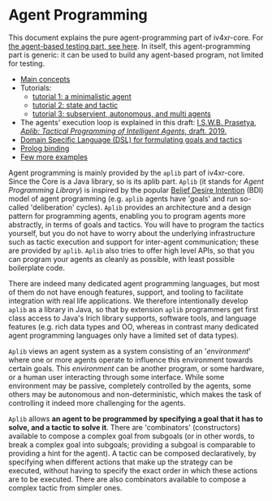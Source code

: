 # Agent Programming

This document explains the pure agent-programming part of iv4xr-core. For [the agent-based testing part, see here](./agentbasedtesting.md). In itself, this agent-programming part is generic: it can be used to build any agent-based program, not limited for testing. 

* [Main concepts](./manual/aplibConcepts.md)
* Tutorials: 
   * [tutorial 1: a minimalistic agent](./manual/tutorial_1.md)
   * [tutorial 2: state and tactic](./manual/tutorial_2.md)
   * [tutorial 3: subservient, autonomous, and multi agents](./manual/tutorial_3.md)
* The agents' execution loop is explained  in this draft: [I.S.W.B. Prasetya, _Aplib: Tactical Programming of Intelligent Agents_, draft. 2019.](https://arxiv.org/pdf/1911.04710)
* [Domain Specific Language (DSL) for formulating goals and tactics](./manual/DSL.md)
* [Prolog binding](./manual/prolog.md)
* [Few more examples](./Fewmore_simpleExamples.md)

Agent programming is mainly provided by the `aplib` part of iv4xr-core. Since the Core is a Java library, so is its aplib part.
`Aplib` (it stands for _Agent Programming Library_) is inspired by the popular [Belief Desire Intention](https://en.wikipedia.org/wiki/Belief%E2%80%93desire%E2%80%93intention_software_model) (BDI) model of agent programming (e.g. `aplib` agents have 'goals' and run so-called 'deliberation' cycles).
`Aplib` provides an architecture and a design pattern for programming agents, enabling you to program agents more abstractly, in terms of goals and tactics. You will have to program the tactics yourself, but you do not have to worry about the underlying infrastructure such as tactic execution and support for inter-agent communication; these are provided by `aplib`. `Aplib` also tries to offer high level APIs, so that you can program
your agents as cleanly as possible, with least possible boilerplate code.

There are indeed many dedicated agent programming languages, but most of them do not have enough features, support, and tooling to facilitate integration with real life applications. We therefore intentionally develop `aplib` as a library in Java, so that by extension `aplib` programmers get first class access to Java's lrich library supports, software tools, and language features (e.g. rich data types and OO, whereas in contrast many dedicated agent programming languages only have a limited set of data types).

`Aplib` views an agent system as a system consisting of an '_environment_' where one or more agents operate to influence this environment towards certain goals. This _environment_ can be another program, or some hardware, or a human user interacting through some interface. While some environment may be passive, completely controlled by the agents, some others may be autonomous and non-deterministic, which makes the task of controlling it indeed more challenging for the agents.

`Aplib` allows **an agent to be programmed by specifying a goal that it has to solve, and a tactic to solve it**. There are 'combinators' (constructors) available to compose a complex goal from subgoals (or in other words, to break a complex goal into subgoals; providing a subgoal is
comparable to providing a hint for the agent). A tactic can be composed declaratively, by specifying when different actions that make up the strategy can be executed, without having to specify the exact order in which these actions are to be executed. There are also combinators available to compose a complex tactic from simpler ones.